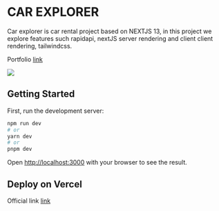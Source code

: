 # CAR EXPLORER

Car explorer is car rental project based on NEXTJS 13, in this project we explore features such rapidapi, nextJS server rendering and client client rendering, tailwindcss.

Portfolio [link](https://jonathanb.vercel.app/)

<img src="./images/thegreateagleredo.png"/>

## Getting Started

First, run the development server:

```bash
npm run dev
# or
yarn dev
# or
pnpm dev
```

Open [http://localhost:3000](http://localhost:3000) with your browser to see the result.



## Deploy on Vercel

Official link [link](https://thegreateagle.netlify.app/)
